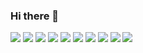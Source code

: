 ### Hi there 👋

<!-- 자바 로고 -->
<img src="https://img.shields.io/badge/java-007396?style=flat-square&logo=java&logoColor=white"/>
<!-- 스프링 로고 -->
<img src="https://img.shields.io/badge/Spring-3DDC84?style=flat-square&logo=Spring&logoColor=white"/>
<!-- json 로고 -->
<img src="https://img.shields.io/badge/JSON-000000?style=flat-square&logo=JSON&logoColor=white"/>
<!-- 오라클 로고 -->
<img src="https://img.shields.io/badge/Oracle-F80000?style=flat-square&logo=Oracle&logoColor=white"/>
<!-- mariaDB 로고 -->
<img src="https://img.shields.io/badge/MariaDB-003545?style=flat-square&logo=MariaDB&logoColor=white"/>
<!-- html5 로고-->
<img src="https://img.shields.io/badge/HTML5-E34F26?style=flat-square&logo=HTML5&logoColor=white"/>
<!-- css 로고 -->
<img src="https://img.shields.io/badge/CSS3-1572B6?style=flat-square&logo=CSS3&logoColor=white"/>
<!-- javascript 로고 -->
<img src="https://img.shields.io/badge/JavaScript-F7DF1E?style=flat-square&logo=JavaScript&logoColor=white"/>
<!-- jQuery 로고 -->
<img src="https://img.shields.io/badge/jQuery-0769AD?style=flat-square&logo=jQuery&logoColor=white"/>
<!-- 톰캣 -->
<img src="https://img.shields.io/badge/ApacheTomcat-F8DC75?style=flat-square&logo=ApacheTomcat&logoColor=white"/>




















<!-- [![Hits](https://hits.seeyoufarm.com/api/count/incr/badge.svg?url=https%3A%2F%2Fgithub.com%2Fdjheksa&count_bg=%23383798&title_bg=%23555555&icon=&icon_color=%23E7E7E7&title=hits&edge_flat=false)](https://hits.seeyoufarm.com) -->
